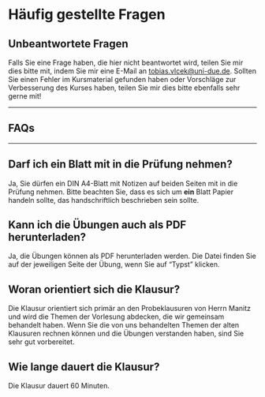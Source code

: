 # Häufig gestellte Fragen


## Unbeantwortete Fragen

Falls Sie eine Frage haben, die hier nicht beantwortet wird, teilen Sie
mir dies bitte mit, indem Sie mir eine E-Mail an
[tobias.vlcek@uni-due.de](mailto:tobias.vlcek@uni-due.de?subject=Produktionswirtschaft%3A%20%3CIhr%20Betreff%3E).
Sollten Sie einen Fehler im Kursmaterial gefunden haben oder Vorschläge
zur Verbesserung des Kurses haben, teilen Sie mir dies bitte ebenfalls
sehr gerne mit!

------------------------------------------------------------------------

## FAQs

------------------------------------------------------------------------

## Darf ich ein Blatt mit in die Prüfung nehmen?

Ja, Sie dürfen ein DIN A4-Blatt mit Notizen auf beiden Seiten mit in die
Prüfung nehmen. Bitte beachten Sie, dass es sich um **ein** Blatt Papier
handeln sollte, das handschriftlich beschrieben sein sollte.

## Kann ich die Übungen auch als PDF herunterladen?

Ja, die Übungen können als PDF herunterladen werden. Die Datei finden
Sie auf der jeweiligen Seite der Übung, wenn Sie auf “Typst” klicken.

## Woran orientiert sich die Klausur?

Die Klausur orientiert sich primär an den Probeklausuren von Herrn
Manitz und wird die Themen der Vorlesung abdecken, die wir gemeinsam
behandelt haben. Wenn Sie die von uns behandelten Themen der alten
Klausuren rechnen können und die Übungen verstanden haben, sind Sie sehr
gut vorbereitet.

## Wie lange dauert die Klausur?

Die Klausur dauert 60 Minuten.
